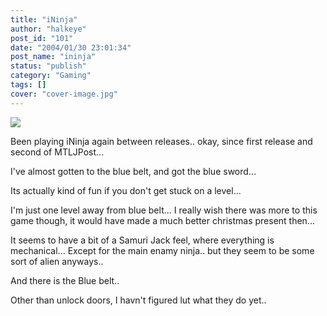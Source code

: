 ```yaml
---
title: "iNinja"
author: "halkeye"
post_id: "101"
date: "2004/01/30 23:01:34"
post_name: "ininja"
status: "publish"
category: "Gaming"
tags: []
cover: "cover-image.jpg"
---
```


![](./Composite_Jan_30_005.jpg)

Been playing iNinja again between releases.. okay, since first release and second of MTLJPost...

I've almost gotten to the blue belt, and got the blue sword...  

Its actually kind of fun if you don't get stuck on a level...

I'm just one level away from blue belt... I really wish there was more to this game though, it would have made a much better christmas present then...

It seems to have a bit of a Samuri Jack feel, where everything is mechanical... Except for the main enamy ninja.. but they seem to be some sort of alien anyways..

And there is the Blue belt..  

Other than unlock doors, I havn't figured lut what they do yet..
